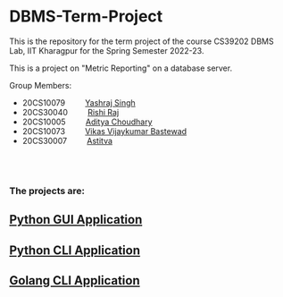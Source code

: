 # DBMS-Term-Project

This is the repository for the term project of the course CS39202 DBMS Lab, IIT Kharagpur for the Spring Semester 2022-23.  

This is a project on "Metric Reporting" on a database server.


Group Members:
- 20CS10079 &emsp;&emsp; [Yashraj Singh](https://www.github.com/Yashraj-10)
- 20CS30040 &emsp;&emsp; [Rishi Raj](https://www.github.com/rsh-raj)
- 20CS10005 &emsp;&emsp; [Aditya Choudhary](https://www.github.com/adityach-01)
- 20CS10073 &emsp;&emsp; [Vikas Vijaykumar Bastewad](https://www.github.com/vikasb9749)
- 20CS30007 &emsp;&emsp; [Astitva](https://www.github.com/astitva27)
</br>
</br>

### The projects are: 

## [Python GUI Application](/Python_GUI/)


## [Python CLI Application](/Python_CLI/)


## [Golang CLI Application](/GO_CLI/)
